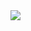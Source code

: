 <image src="https://encrypted-tbn0.gstatic.com/images?q=tbn:ANd9GcSRGIT64okJa6X0Gnq-sCk7jzEeViVmcgmgUQ&s">
